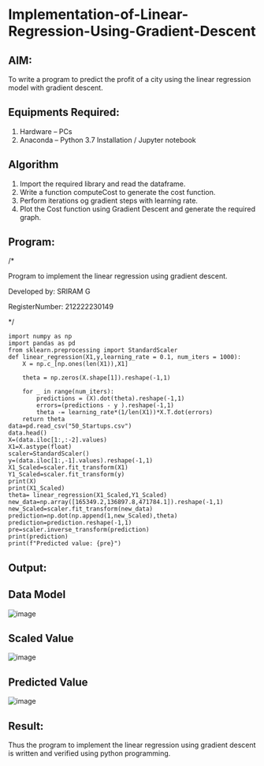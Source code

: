 # Implementation-of-Linear-Regression-Using-Gradient-Descent

## AIM:
To write a program to predict the profit of a city using the linear regression model with gradient descent.

## Equipments Required:
1. Hardware – PCs
2. Anaconda – Python 3.7 Installation / Jupyter notebook

## Algorithm

1. Import the required library and read the dataframe.
2. Write a function computeCost to generate the cost function.
3. Perform iterations og gradient steps with learning rate.
4. Plot the Cost function using Gradient Descent and generate the required graph.

## Program:

/*

Program to implement the linear regression using gradient descent.

Developed by: SRIRAM G

RegisterNumber:  212222230149

*/

```
import numpy as np
import pandas as pd
from sklearn.preprocessing import StandardScaler
def linear_regression(X1,y,learning_rate = 0.1, num_iters = 1000):
    X = np.c_[np.ones(len(X1)),X1]
    
    theta = np.zeros(X.shape[1]).reshape(-1,1)
    
    for _ in range(num_iters):
        predictions = (X).dot(theta).reshape(-1,1)
        errors=(predictions - y ).reshape(-1,1)
        theta -= learning_rate*(1/len(X1))*X.T.dot(errors)
    return theta
data=pd.read_csv("50_Startups.csv")
data.head()
X=(data.iloc[1:,:-2].values)
X1=X.astype(float)
scaler=StandardScaler()
y=(data.iloc[1:,-1].values).reshape(-1,1)
X1_Scaled=scaler.fit_transform(X1)
Y1_Scaled=scaler.fit_transform(y)
print(X)
print(X1_Scaled)
theta= linear_regression(X1_Scaled,Y1_Scaled)
new_data=np.array([165349.2,136897.8,471784.1]).reshape(-1,1)
new_Scaled=scaler.fit_transform(new_data)
prediction=np.dot(np.append(1,new_Scaled),theta)
prediction=prediction.reshape(-1,1)
pre=scaler.inverse_transform(prediction)
print(prediction)
print(f"Predicted value: {pre}")
```

## Output:

## Data Model
![image](https://github.com/Sriram8452/Implementation-of-Linear-Regression-Using-Gradient-Descent/assets/118708032/f084642f-d3da-404c-b06d-57eb5bd31e4b)

## Scaled Value
![image](https://github.com/Sriram8452/Implementation-of-Linear-Regression-Using-Gradient-Descent/assets/118708032/34d75dc9-12ec-4060-b485-b67a993bbbd2)

## Predicted Value
![image](https://github.com/Sriram8452/Implementation-of-Linear-Regression-Using-Gradient-Descent/assets/118708032/20d1651d-2dee-4da7-a864-e0305512bcfb)




## Result:
Thus the program to implement the linear regression using gradient descent is written and verified using python programming.

